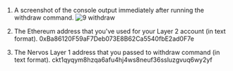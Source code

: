 1. A screenshot of the console output immediately after running the withdraw command.
![9 withdraw](https://user-images.githubusercontent.com/81360175/129277671-b149c1d1-9949-4d61-85e5-05dd6f2ae5ee.PNG)

2. The Ethereum address that you've used for your Layer 2 account (in text format).
0xBa86120F59aF7Deb073E8B62Ca5540fbE2ad0F7e

3. The Nervos Layer 1 address that you passed to withdraw command (in text format).
ckt1qyqym8hzqa6afu4hj4ws8neuf36ssluzgvuq6wy2yf
